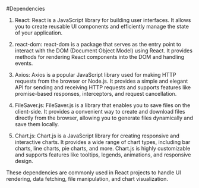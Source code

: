 #Dependencies

1) React: React is a JavaScript library for building user interfaces. It allows you to create reusable UI components and efficiently manage the state of your application.

2) react-dom: react-dom is a package that serves as the entry point to interact with the DOM (Document Object Model) using React. It provides methods for rendering React components into the DOM and handling events.

3) Axios: Axios is a popular JavaScript library used for making HTTP requests from the browser or Node.js. It provides a simple and elegant API for sending and receiving HTTP requests and supports features like promise-based responses, interceptors, and request cancellation.

4) FileSaver.js: FileSaver.js is a library that enables you to save files on the client-side. It provides a convenient way to create and download files directly from the browser, allowing you to generate files dynamically and save them locally.

5) Chart.js: Chart.js is a JavaScript library for creating responsive and interactive charts. It provides a wide range of chart types, including bar charts, line charts, pie charts, and more. Chart.js is highly customizable and supports features like tooltips, legends, animations, and responsive design.

These dependencies are commonly used in React projects to handle UI rendering, data fetching, file manipulation, and chart visualization.
